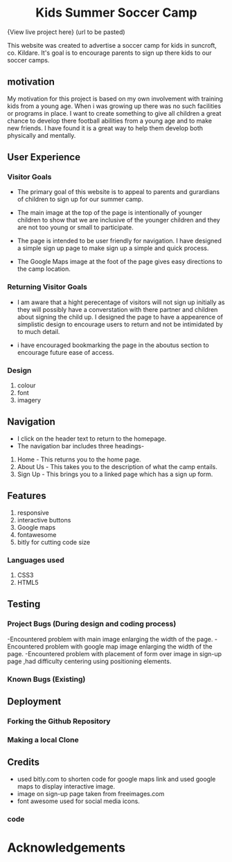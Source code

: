 <h1 align="center">Kids Summer Soccer Camp</h1>

{View live project here} (url to be pasted)

This website was created to advertise a soccer camp for kids in suncroft, co. Kildare. It's goal is to encourage parents to sign up there kids to our soccer camps.

## motivation

My motivation for this project is based on my own involvement with training kids from a young age. When i was growing up there was no such facilities or programs in place. I want to create something to give all children a great chance to develop there football abilities from a young age and to make new friends. I have found it is a great way to help them develop both physically and mentally.

## User Experience

### Visitor Goals

- The primary goal of this website is to appeal to parents and gurardians of children to sign up for our summer camp.

- The main image at the top of the page is intentionally of younger children to show that we are inclusive of the younger children and they are not too young or small to participate.

- The page is intended to be user friendly for navigation. I have designed a simple sign up page to make sign up a simple and quick process.

- The Google Maps image at the foot of the page gives easy directions to the camp location.

### Returning Visitor Goals

- I am aware that a hight perecentage of visitors will not sign up initially as they will possibly have a converstation with there partner and children about signing the child up. I designed the page to have a appearence of simplistic design to encourage users to return and not be intimidated by to much detail.

- i have encouraged bookmarking the page in the aboutus section to encourage future ease of access.

### Design

1. colour
2. font
3. imagery

## Navigation

- I click on the header text to return to the homepage.
- The navigation bar includes three headings-
1. Home - This returns you to the home page.
2. About Us - This takes you to the description of what the camp entails.
3. Sign Up - This brings you to a linked page which has a sign up form.

## Features

1. responsive
2. interactive buttons
3. Google maps
4. fontawesome
5. bitly for cutting code size

### Languages used

1. CSS3
2. HTML5

## Testing

### Project Bugs (During design and coding process)

-Encountered problem with main image enlarging the width of the page.
-Encountered problem with google map image enlarging the width of the page.
-Encountered problem with placement of form over image in sign-up page ,had difficulty centering using positioning elements.



### Known Bugs (Existing)


## Deployment

### Forking the Github Repository

### Making a local Clone


## Credits
- used bitly.com to shorten code for google maps link and used google maps to display interactive image.
- image on sign-up page taken from freeimages.com
- font awesome used for social media icons.


### code


# Acknowledgements